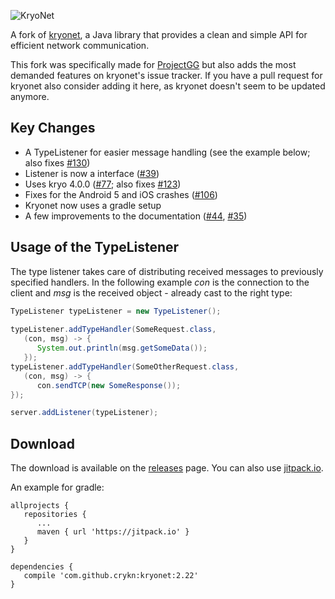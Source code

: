 ![KryoNet](https://raw.github.com/wiki/EsotericSoftware/kryonet/images/logo.jpg)

A fork of [kryonet](https://github.com/EsotericSoftware/kryonet/), a Java library that provides a clean and simple API for efficient network communication.

This fork was specifically made for [ProjectGG](https://github.com/Meidimax99/ProjektGG) but also adds the most demanded features on kryonet's issue tracker. If you have a pull request for kryonet also consider adding it here, as kryonet doesn't seem to be updated anymore.

## Key Changes
* A TypeListener for easier message handling (see the example below; also fixes [#130](https://github.com/EsotericSoftware/kryonet/issues/130))
* Listener is now a interface ([#39](https://github.com/EsotericSoftware/kryonet/issues/39))
* Uses kryo 4.0.0 ([#77](https://github.com/EsotericSoftware/kryonet/issues/77); also fixes [#123](https://github.com/EsotericSoftware/kryonet/issues/123))
* Fixes for the Android 5 and iOS crashes ([#106](https://github.com/EsotericSoftware/kryonet/issues/106))
* Kryonet now uses a gradle setup
* A few improvements to the documentation ([#44](https://github.com/EsotericSoftware/kryonet/issues/44), [#35](https://github.com/EsotericSoftware/kryonet/issues/35))

## Usage of the TypeListener

The type listener takes care of distributing received messages to previously specified handlers. In the following example _con_ is the connection to the client and _msg_ is the received object - already cast to the right type:

```java
TypeListener typeListener = new TypeListener();
        
typeListener.addTypeHandler(SomeRequest.class,
   (con, msg) -> {
      System.out.println(msg.getSomeData());
   });
typeListener.addTypeHandler(SomeOtherRequest.class,
   (con, msg) -> {
      con.sendTCP(new SomeResponse());
});

server.addListener(typeListener);
```

## Download

The download is available on the [releases](https://github.com/crykn/kryonet/releases) page. You can also use [jitpack.io](https://jitpack.io/#crykn/kryonet/).

An example for gradle:
```
allprojects {
   repositories {
      ...
      maven { url 'https://jitpack.io' }
   }
}
	
dependencies {
   compile 'com.github.crykn:kryonet:2.22'
}
```